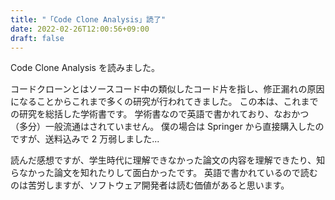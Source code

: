 ```yaml
---
title: "「Code Clone Analysis」読了"
date: 2022-02-26T12:00:56+09:00
draft: false
---
```


Code Clone Analysis を読みました。

コードクローンとはソースコード中の類似したコード片を指し、修正漏れの原因になることからこれまで多くの研究が行われてきました。
この本は、これまでの研究を総括した学術書です。
学術書なので英語で書かれており、なおかつ（多分）一般流通はされていません。
僕の場合は Springer から直接購入したのですが、送料込みで 2 万弱しました...

読んだ感想ですが、学生時代に理解できなかった論文の内容を理解できたり、知らなかった論文を知れたりして面白かったです。
英語で書かれているので読むのは苦労しますが、ソフトウェア開発者は読む価値があると思います。
